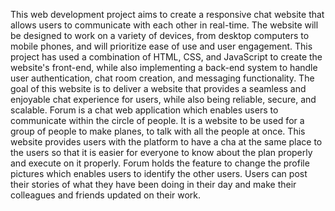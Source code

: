 This web development project aims to create a responsive chat website that allows users to communicate with each other in real-time. The website will be designed to work on a variety of devices, from desktop computers to mobile phones, and will prioritize ease of use and user engagement. This project has used a combination of HTML, CSS, and JavaScript to create the website's front-end, while also implementing a back-end system to handle user authentication, chat room creation, and messaging functionality. The goal of this website is to deliver a website that provides a seamless and enjoyable chat experience for users, while also being reliable, secure, and scalable.
Forum is a chat web application which enables users to communicate within the circle of people. It is a website to be used for a group of people to make planes, to talk with all the people at once. This website provides users with the platform to have a cha at the same place to the users so that it is easier for everyone to know about the plan properly and execute on it properly.
Forum holds the feature to change the profile pictures which enables users to identify the other users. Users can post their stories of what they have been doing in their day and make their colleagues and friends updated on their work.
